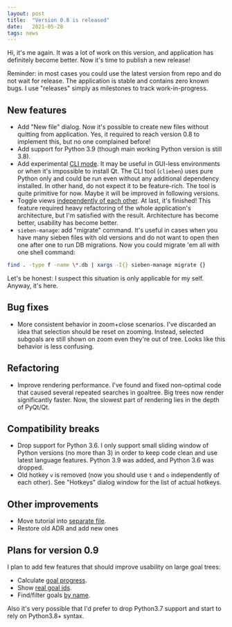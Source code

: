 ```yaml
---
layout: post
title:  "Version 0.8 is released"
date:   2021-05-28
tags: news
---
```


Hi, it's me again.
It was a lot of work on this version, and application has definitely become better.
Now it's time to publish a new release!

Reminder: in most cases you could use the latest version from repo and do not wait for release.
The application is stable and contains zero known bugs.
I use "releases" simply as milestones to track work-in-progress.

## New features

* Add "New file" dialog.
  Now it's possible to create new files without quitting from application.
  Yes, it required to reach version 0.8 to implement this, but no one complained before!
* Add support for Python 3.9 (though main working Python version is still 3.8).
* Add experimental [CLI mode][issue65].
  It may be useful in GUI-less environments or when it's impossible to install Qt.
  The CLI tool (`clieben`) uses pure Python only and could be run even without any additional dependency installed.
  In other hand, do not expect it to be feature-rich.
  The tool is quite primitive for now.
  Maybe it will be improved in following versions.
* Toggle views [independently of each other][issue67].
  At last, it's finished!
  This feature required heavy refactoring of the whole application's architecture, but I'm satisfied with the result.
  Architecture has become better, usability has become better.
* `sieben-manage`: add "migrate" command.
  It's useful in cases when you have many sieben files with old versions and do not want to open then one after one to run DB migrations.
  Now you could migrate 'em all with one shell command:
  
```bash
find . -type f -name \*.db | xargs -I{} sieben-manage migrate {}
```

Let's be honest: I suspect this situation is only applicable for my self.
Anyway, it's here.

## Bug fixes

* More consistent behavior in zoom+close scenarios.
  I've discarded an idea that selection should be reset on zooming.
  Instead, selected subgoals are still shown on zoom even they're out of tree.
  Looks like this behavior is less confusing.

## Refactoring

* Improve rendering performance.
  I've found and fixed non-optimal code that caused several repeated searches in goaltree.
  Big trees now render significantly faster.
  Now, the slowest part of rendering lies in the depth of PyQt/Qt.

## Compatibility breaks

* Drop support for Python 3.6.
  I only support small sliding window of Python versions (no more than 3) in order to keep code clean and use latest language features.
  Python 3.9 was added, and Python 3.6 was dropped.
* Old hotkey `v` is removed (now you should use `t` and `o` independently of each other).
  See "Hotkeys" dialog window for the list of actual hotkeys.

## Other improvements

* Move tutorial into [separate file][issue175].
* Restore old ADR and add new ones

## Plans for version 0.9

I plan to add few features that should improve usability on large goal trees:

* Calculate [goal progress][issue177].
* Show [real goal ids][issue176].
* Find/filter goals [by name][issue136].

Also it's very possible that I'd prefer to drop Python3.7 support and start to rely on Python3.8+ syntax.

[issue65]: https://github.com/ahitrin/SiebenApp/issues/65
[issue67]: https://github.com/ahitrin/SiebenApp/issues/67
[issue136]: https://github.com/ahitrin/SiebenApp/issues/136
[issue175]: https://github.com/ahitrin/SiebenApp/issues/175
[issue176]: https://github.com/ahitrin/SiebenApp/issues/176
[issue177]: https://github.com/ahitrin/SiebenApp/issues/177
